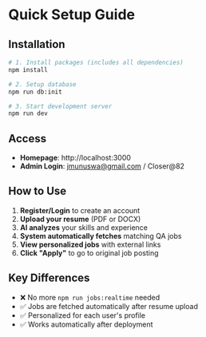 # Quick Setup Guide

## Installation

```bash
# 1. Install packages (includes all dependencies)
npm install

# 2. Setup database
npm run db:init

# 3. Start development server
npm run dev
```

## Access

- **Homepage**: http://localhost:3000
- **Admin Login**: jmunuswa@gmail.com / Closer@82

## How to Use

1. **Register/Login** to create an account
2. **Upload your resume** (PDF or DOCX)
3. **AI analyzes** your skills and experience
4. **System automatically fetches** matching QA jobs
5. **View personalized jobs** with external links
6. **Click "Apply"** to go to original job posting

## Key Differences

- ❌ No more `npm run jobs:realtime` needed
- ✅ Jobs are fetched automatically after resume upload
- ✅ Personalized for each user's profile
- ✅ Works automatically after deployment